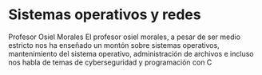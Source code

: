 # Sistemas operativos y redes
Profesor Osiel Morales
El profesor osiel morales, a pesar de ser medio estricto nos ha enseñado un montón sobre sistemas operativos, mantenimiento del sistema operativo, administración de archivos e incluso nos habla de temas de cyberseguridad y programación con C

